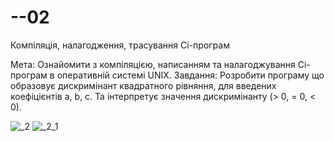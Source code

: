 
# --02
Компіляція, налагодження, трасування Сі-програм

Мета: Ознайомити з компіляцією, написанням та нала­годжування Сі-програм в оперативній системі UNIX.
Завдання: Розробити програму що образовує дискримінант квадратного рівняння, для введених коефіцієнтів a, b, c. 
Та інтерпретує значення дискримінанту (> 0, = 0, < 0).

![_2](https://user-images.githubusercontent.com/36151867/37873769-b4902046-302b-11e8-85bf-d776a6b2f4fb.jpg)
![_2_1](https://user-images.githubusercontent.com/36151867/37873770-b6bec4c6-302b-11e8-98bf-96ad9c448102.png)
